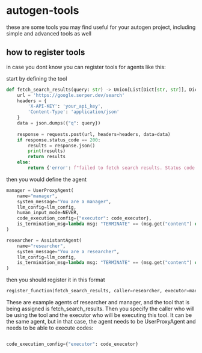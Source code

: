 # autogen-tools
these are some tools you may find useful for your autogen project, including simple and advanced tools as well

## how to register tools

in case you dont know you can register tools for agents like this:



start by defining the tool 
```python
def fetch_search_results(query: str) -> Union[List[Dict[str, str]], Dict[str, str]]:
    url = 'https://google.serper.dev/search'
    headers = {
        'X-API-KEY': 'your_api_key',
        'Content-Type': 'application/json'
    }
    data = json.dumps({"q": query})
    
    response = requests.post(url, headers=headers, data=data)
    if response.status_code == 200:
        results = response.json()
        print(results)
        return results
    else:
        return {'error': f"failed to fetch search results. Status code: {response.status_code}"}
```
then you would define the agent
```python
manager = UserProxyAgent(
    name="manager",
    system_message="You are a manager",
    llm_config=llm_config,
    human_input_mode=NEVER,
    code_execution_config={"executor": code_executor},
    is_termination_msg=lambda msg: "TERMINATE" == (msg.get("content") or "").strip()
)

researcher = AssistantAgent(
    name="researcher",
    system_message="You are a researcher",
    llm_config=llm_config,
    is_termination_msg=lambda msg: "TERMINATE" == (msg.get("content") or "").strip()
)
```
then you should register it in this format
```python
register_function(fetch_search_results, caller=researcher, executor=manager, name="fetch_search_results", description="Fetches the most relevant websites for a given search query. It takes a single argument 'query'.")
```
These are example agents of researcher and manager, and the tool that is being assigned is fetch_search_results. Then you specify the caller who will be using the tool and the executor who will be executing this tool. It can be the same agent, but in that case, the agent needs to be UserProxyAgent and needs to be able to execute codes:

```python

code_execution_config={"executor": code_executor}
```
